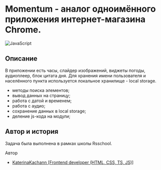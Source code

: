 Momentum - аналог одноимённого приложения интернет-магазина Chrome.
=================================================
![JavaScript](https://img.shields.io/badge/javascript-%23007ACC.svg?style=for-the-badge&logo=javascript&logoColor=white)

Описание
-----------------
В приложении есть часы, слайдер изображений, виджеты погоды, аудиоплеер, блок цитата дня. Для хранения имени пользователя и населённого пункта используется локальное хранилище - local storage.


- методы поиска элементов;
- вывод данных на страницу;
- работа с датой и временем;
- работа с аудио;
- сохранение данных в local storage;
- деление js-кода на модули;

Автор и история
---------------------------

Задача была выполнена в рамках школы Rsschool.

Автор 
* [KaterinaKachann  [Frontend developer (HTML, CSS, TS, JS)]](https://github.com/KaterinaKachann)
